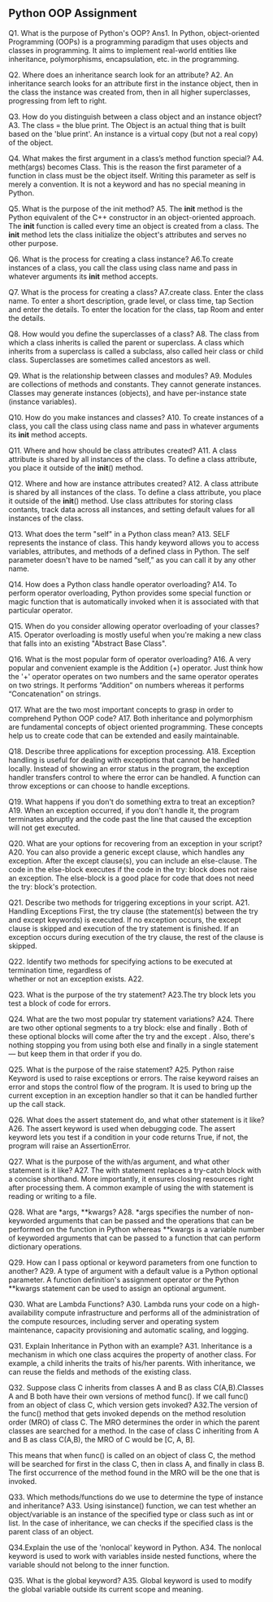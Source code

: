 ## Python OOP Assignment
Q1. What is the purpose of Python's OOP?
Ans1. In Python, object-oriented Programming (OOPs) is a programming paradigm that uses objects and classes in programming. It aims to implement real-world entities like inheritance, polymorphisms, encapsulation, etc. in the programming.

Q2. Where does an inheritance search look for an attribute?
A2. An inheritance search looks for an attribute first in the instance object, then in the class the instance was created from, then in all higher superclasses, progressing from left to right.

Q3. How do you distinguish between a class object and an instance object?
A3. The class = the blue print. The Object is an actual thing that is built based on the 'blue print'. An instance is a virtual copy (but not a real copy) of the object.

Q4. What makes the first argument in a class’s method function special?
A4. meth(args) becomes Class.
This is the reason the first parameter of a function in class must be the object itself. Writing this parameter as self is merely a convention. It is not a keyword and has no special meaning in Python.

Q5. What is the purpose of the init method?
A5. The __init__ method is the Python equivalent of the C++ constructor in an object-oriented approach. The __init__ function is called every time an object is created from a class. The __init__ method lets the class initialize the object's attributes and serves no other purpose.

Q6. What is the process for creating a class instance?
A6.To create instances of a class, you call the class using class name and pass in whatever arguments its __init__ method accepts.

Q7. What is the process for creating a class?
A7.create class.
 Enter the class name. To enter a short description, grade level, or class time, tap Section and enter the details. To enter the location for the class, tap Room and enter the details.

Q8. How would you define the superclasses of a class?
A8. The class from which a class inherits is called the parent or superclass. A class which inherits from a superclass is called a subclass, also called heir class or child class. Superclasses are sometimes called ancestors as well.

Q9. What is the relationship between classes and modules?
A9. Modules are collections of methods and constants. They cannot generate instances. Classes may generate instances (objects), and have per-instance state (instance variables).

Q10. How do you make instances and classes?
A10. To create instances of a class, you call the class using class name and pass in whatever arguments its __init__ method accepts.

Q11. Where and how should be class attributes created?
A11. A class attribute is shared by all instances of the class. To define a class attribute, you place it outside of the __init__() method.

Q12. Where and how are instance attributes created?
A12. A class attribute is shared by all instances of the class. To define a class attribute, you place it outside of the __init__() method. Use class attributes for storing class contants, track data across all instances, and setting default values for all instances of the class.

Q13. What does the term "self" in a Python class mean?
A13. SELF represents the instance of class. This handy keyword allows you to access variables, attributes, and methods of a defined class in Python. The self parameter doesn't have to be named “self,” as you can call it by any other name.

Q14. How does a Python class handle operator overloading?
A14. To perform operator overloading, Python provides some special function or magic function that is automatically invoked when it is associated with that particular operator.

Q15. When do you consider allowing operator overloading of your classes?
A15. Operator overloading is mostly useful when you're making a new class that falls into an existing "Abstract Base Class".

Q16. What is the most popular form of operator overloading?
A16. A very popular and convenient example is the Addition (+) operator. Just think how the '+' operator operates on two numbers and the same operator operates on two strings. It performs “Addition” on numbers whereas it performs “Concatenation” on strings.

Q17. What are the two most important concepts to grasp in order to comprehend Python OOP code?
A17. Both inheritance and polymorphism are fundamental concepts of object oriented programming. These concepts help us to create code that can be extended and easily maintainable.

Q18. Describe three applications for exception processing.
A18. Exception handling is useful for dealing with exceptions that cannot be handled locally. Instead of showing an error status in the program, the exception handler transfers control to where the error can be handled. A function can throw exceptions or can choose to handle exceptions.

Q19. What happens if you don't do something extra to treat an exception?
A19. When an exception occurred, if you don't handle it, the program terminates abruptly and the code past the line that caused the exception will not get executed.

Q20. What are your options for recovering from an exception in your script?
A20. You can also provide a generic except clause, which handles any exception. After the except clause(s), you can include an else-clause. The code in the else-block executes if the code in the try: block does not raise an exception. The else-block is a good place for code that does not need the try: block's protection.

Q21. Describe two methods for triggering exceptions in your script.
A21. Handling Exceptions
First, the try clause (the statement(s) between the try and except keywords) is executed.
If no exception occurs, the except clause is skipped and execution of the try statement is finished.
If an exception occurs during execution of the try clause, the rest of the clause is skipped.

Q22. Identify two methods for specifying actions to be executed at termination time, regardless of  
whether or not an exception exists.
A22. 


Q23. What is the purpose of the try statement?
A23.The try block lets you test a block of code for errors. 

Q24. What are the two most popular try statement variations?
A24. There are two other optional segments to a try block: else and finally . Both of these optional blocks will come after the try and the except . Also, there's nothing stopping you from using both else and finally in a single statement — but keep them in that order if you do.

Q25. What is the purpose of the raise statement?
A25. Python raise Keyword is used to raise exceptions or errors. The raise keyword raises an error and stops the control flow of the program. It is used to bring up the current exception in an exception handler so that it can be handled further up the call stack.

Q26. What does the assert statement do, and what other statement is it like?
A26. The assert keyword is used when debugging code. The assert keyword lets you test if a condition in your code returns True, if not, the program will raise an AssertionError.

Q27. What is the purpose of the with/as argument, and what other statement is it like?
A27. The with statement replaces a try-catch block with a concise shorthand. More importantly, it ensures closing resources right after processing them. A common example of using the with statement is reading or writing to a file.

Q28. What are *args, **kwargs?
A28. *args specifies the number of non-keyworded arguments that can be passed and the operations that can be performed on the function in Python whereas **kwargs is a variable number of keyworded arguments that can be passed to a function that can perform dictionary operations.

Q29. How can I pass optional or keyword parameters from one function to another?
A29. A type of argument with a default value is a Python optional parameter. A function definition's assignment operator or the Python **kwargs statement can be used to assign an optional argument.

Q30. What are Lambda Functions?
A30. Lambda runs your code on a high-availability compute infrastructure and performs all of the administration of the compute resources, including server and operating system maintenance, capacity provisioning and automatic scaling, and logging.

Q31. Explain Inheritance in Python with an example?
A31. Inheritance is a mechanism in which one class acquires the property of another class. For example, a child inherits the traits of his/her parents. With inheritance, we can reuse the fields and methods of the existing class.

Q32. Suppose class C inherits from classes A and B as class C(A,B).Classes A and B both have their own versions of method func(). If we call func() from an object of 
class C, which version gets invoked?
A32.The version of the func() method that gets invoked depends on the method resolution order (MRO) of class C. The MRO determines the order in which the parent classes are searched for a method. In the case of class C inheriting from A and B as class C(A,B), the MRO of C would be [C, A, B].

This means that when func() is called on an object of class C, the method will be searched for first in the class C, then in class A, and finally in class B. The first occurrence of the method found in the MRO will be the one that is invoked.

Q33. Which methods/functions do we use to determine the type of instance and inheritance?
A33. Using isinstance() function, we can test whether an object/variable is an instance of the specified type or class such as int or list. In the case of inheritance, we can checks if the specified class is the parent class of an object.

Q34.Explain the use of the 'nonlocal' keyword in Python.
A34. The nonlocal keyword is used to work with variables inside nested functions, where the variable should not belong to the inner function.

Q35. What is the global keyword?
A35. Global keyword is used to modify the global variable outside its current scope and meaning.